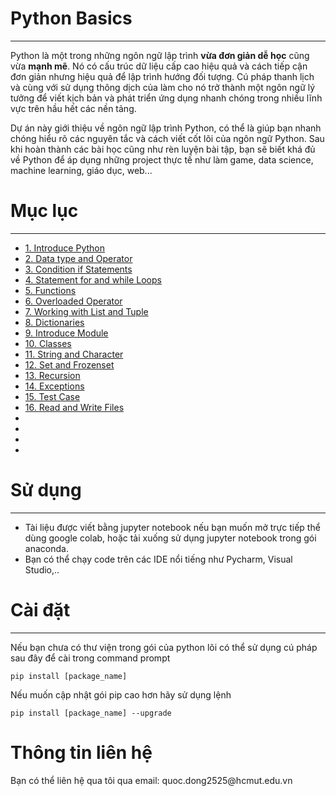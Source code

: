# Python Basics
---
Python là một trong những ngôn ngữ lập trình **vừa đơn giản dễ học** cũng vừa **mạnh mẽ**. Nó có cấu trúc dữ liệu cấp cao hiệu quả và cách tiếp cận đơn giản nhưng hiệu quả để lập trình hướng đối tượng. Cú pháp thanh lịch và cùng với sử dụng thông dịch của  làm cho nó trở thành một ngôn ngữ lý tưởng để viết kịch bản và phát triển ứng dụng nhanh chóng trong nhiều lĩnh vực trên hầu hết các nền tảng.

Dự án này giới thiệu về ngôn ngữ lập trình Python, có thể là giúp bạn nhanh chóng hiểu rõ các nguyên tắc và cách viết cốt lõi của ngôn ngữ Python. Sau khi hoàn thành các bài học cũng như rèn luyện bài tập, bạn sẽ biết khá đủ về Python để áp dụng những project thực tế như làm game, data science, machine learning, giáo dục, web...
# Mục lục
---
+ [1. Introduce Python](https://github.com/CrackerLambda/PythonBasics/blob/main/01_Introduce_Python.ipynb)
+ [2. Data type and Operator](https://github.com/CrackerLambda/PythonBasics/blob/main/02_Data_type_and_Operator.ipynb)
+ [3. Condition if Statements](https://github.com/CrackerLambda/PythonBasics/blob/main/03_Condition_if_Statements%20.ipynb)
+ [4. Statement for and while Loops](https://github.com/CrackerLambda/PythonBasics/blob/main/04_Statement_for_and_while_Loops.ipynb)
+ [5. Functions](https://github.com/CrackerLambda/PythonBasics/blob/main/05_Functions.ipynb)
+ [6. Overloaded Operator](https://github.com/CrackerLambda/PythonBasics/blob/main/06_Overloaded_Operator.ipynb)
+ [7. Working with List and Tuple](https://github.com/CrackerLambda/PythonBasics/blob/main/07_Working_with_List_and_Tuple.ipynb)
+ [8. Dictionaries](https://github.com/CrackerLambda/PythonBasics/blob/main/08_Dictionaries.ipynb)
+ [9. Introduce Module](https://github.com/CrackerLambda/PythonBasics/blob/main/09_Introduce_Module.ipynb)
+ [10. Classes](https://github.com/CrackerLambda/PythonBasics/blob/main/10_Classes.ipynb)
+ [11. String and Character](https://github.com/CrackerLambda/PythonBasics/blob/main/11_String_and_Character.ipynb)
+ [12. Set and Frozenset](https://github.com/CrackerLambda/PythonBasics/blob/main/12_Set_and_Frozenset.ipynb)
+ [13. Recursion](https://github.com/CrackerLambda/PythonBasics/blob/main/13_Recursion.ipynb)
+ [14. Exceptions](https://github.com/CrackerLambda/PythonBasics/blob/main/14_Exceptions.ipynb)
+ [15. Test Case](https://github.com/CrackerLambda/PythonBasics/blob/main/15_Test_Case.ipynb)
+ [16. Read and Write Files](https://github.com/CrackerLambda/PythonBasics/blob/main/16_Read_and_Write_Files.ipynb)
+ []()
+ []()
+ []()
+ []()
# Sử dụng
---
+ Tài liệu được viết bằng jupyter notebook nếu bạn muốn mở trực tiếp thể dùng google colab, hoặc tải xuống sử dụng jupyter notebook trong gói anaconda.
+ Bạn có thể chạy code trên các IDE nổi tiếng như Pycharm, Visual Studio,.. 

# Cài đặt
---
Nếu bạn chưa có thư viện trong gói của python lõi có thể sử dụng cú pháp sau đây để cài trong command prompt

`pip install [package_name]`

Nếu muốn cập nhật gói pip cao hơn hãy sử dụng lệnh

`pip install [package_name] --upgrade`
# Thông tin liên hệ

Bạn có thể liên hệ qua tôi qua email: quoc\.dong2525@hcmut\.edu\.vn
